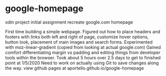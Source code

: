# google-homepage
odin project initial assignment
recreate google.com homepage

First time building a simple webpage.
Figured out how to place headers and footers with links both left and right of page, customize hover options, button look, placement of main images and search forms.
Experimented with moz-linear-gradient (copied from looking at actual google.com)
Gained comfort differentiating margin vs padding and editing things from developer tools within the browser.
Took about 5 hours over 2.5 days to get to finished point at 1/5/2020
Need to work on actually using Git to save changes along the way.
view github pages at aportello.github.io/google-homepage